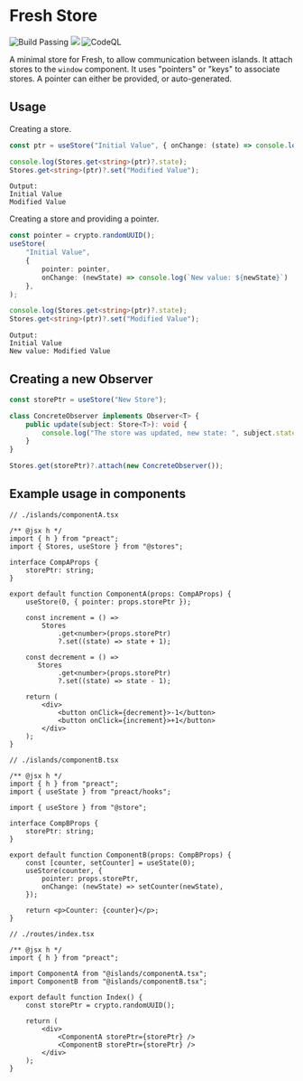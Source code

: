 # Fresh Store

![Build Passing](https://github.com/amoreaulemay/fresh-store/actions/workflows/deno.yml/badge.svg) [![](https://img.shields.io/codecov/c/gh/amoreaulemay/fresh-store?style=flat-square)](https://codecov.io/gh/amoreaulemay/fresh-store) ![CodeQL](https://github.com/amoreaulemay/fresh-store/workflows/CodeQL/badge.svg)

A minimal store for Fresh, to allow communication between islands. It attach stores to the `window` component. It uses "pointers" or "keys" to associate stores. A pointer can either be provided, or auto-generated.

## Usage

Creating a store.

```typescript
const ptr = useStore("Initial Value", { onChange: (state) => console.log(state) });

console.log(Stores.get<string>(ptr)?.state);
Stores.get<string>(ptr)?.set("Modified Value");
```

```
Output:
Initial Value
Modified Value
```

Creating a store and providing a pointer.

```typescript
const pointer = crypto.randomUUID();
useStore(
    "Initial Value", 
    {
        pointer: pointer,
        onChange: (newState) => console.log(`New value: ${newState}`)
    },
);

console.log(Stores.get<string>(ptr)?.state);
Stores.get<string>(ptr)?.set("Modified Value");
```

```
Output:
Initial Value
New value: Modified Value
```

## Creating a new Observer

```typescript
const storePtr = useStore("New Store");

class ConcreteObserver implements Observer<T> {
    public update(subject: Store<T>): void {
        console.log("The store was updated, new state: ", subject.state);
    }
}

Stores.get(storePtr)?.attach(new ConcreteObserver());
```

## Example usage in components

```tsx
// ./islands/componentA.tsx

/** @jsx h */
import { h } from "preact";
import { Stores, useStore } from "@stores";

interface CompAProps {
    storePtr: string;
}

export default function ComponentA(props: CompAProps) {
    useStore(0, { pointer: props.storePtr });

    const increment = () => 
        Stores
            .get<number>(props.storePtr)
            ?.set((state) => state + 1);
    
    const decrement = () =>
       Stores
            .get<number>(props.storePtr)
            ?.set((state) => state - 1);
    
    return (
        <div>
            <button onClick={decrement}>-1</button>
            <button onClick={increment}>+1</button>
        </div>
    );
}
```

```tsx
// ./islands/componentB.tsx

/** @jsx h */
import { h } from "preact";
import { useState } from "preact/hooks";

import { useStore } from "@store";

interface CompBProps {
    storePtr: string;
}

export default function ComponentB(props: CompBProps) {
    const [counter, setCounter] = useState(0);
    useStore(counter, {
        pointer: props.storePtr,
        onChange: (newState) => setCounter(newState),
    });

    return <p>Counter: {counter}</p>;
}
```

```tsx
// ./routes/index.tsx

/** @jsx h */
import { h } from "preact";

import ComponentA from "@islands/componentA.tsx";
import ComponentB from "@islands/componentB.tsx";

export default function Index() {
    const storePtr = crypto.randomUUID();

    return (
        <div>
            <ComponentA storePtr={storePtr} />
            <ComponentB storePtr={storePtr} />
        </div>
    );
}
```
